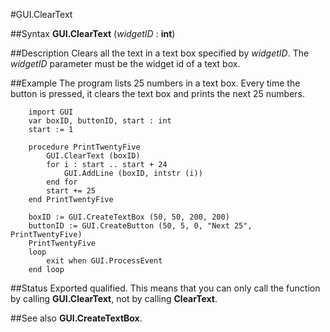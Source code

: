 
#GUI.ClearText

##Syntax
**GUI.ClearText** (*widgetID* : **int**)



##Description
Clears all the text in a text box specified by *widgetID*. The *widgetID* parameter must be the widget id of a text box.



##Example
The program lists 25 numbers in a text box. Every time the button is pressed, it clears the text box and prints the next 25 numbers. 



        import GUI
        var boxID, buttonID, start : int
        start := 1
        
        procedure PrintTwentyFive
            GUI.ClearText (boxID)
            for i : start .. start + 24
                GUI.AddLine (boxID, intstr (i))
            end for
            start += 25
        end PrintTwentyFive
        
        boxID := GUI.CreateTextBox (50, 50, 200, 200)
        buttonID := GUI.CreateButton (50, 5, 0, "Next 25", PrintTwentyFive)
        PrintTwentyFive
        loop
            exit when GUI.ProcessEvent
        end loop
##Status
Exported qualified.
This means that you can only call the function by calling **GUI.ClearText**, not by calling **ClearText**.



##See also
**GUI.CreateTextBox**.


